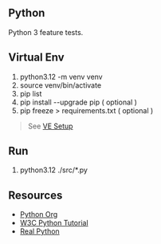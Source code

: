Python
------
Python 3 feature tests.

Virtual Env
-----------
1. python3.12 -m venv venv
2. source venv/bin/activate
3. pip list
4. pip install --upgrade pip ( optional )
5. pip freeze > requirements.txt ( optional )
>See [VE Setup](https://www.freecodecamp.org/news/how-to-setup-virtual-environments-in-python/)

Run
---
1. python3.12 ./src/*.py

Resources
---------
* [Python Org](https://www.python.org/)
* [W3C Python Tutorial](https://www.w3schools.com/python/)
* [Real Python](https://realpython.com/)